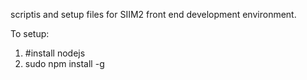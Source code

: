 scriptis and setup files for SIIM2 front end development environment.

To setup:
1. #install nodejs
2. sudo npm install -g

